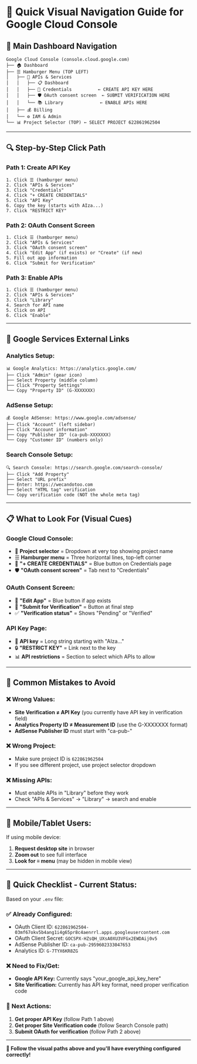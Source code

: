 # 🎯 Quick Visual Navigation Guide for Google Cloud Console

## 📍 **Main Dashboard Navigation**

```
Google Cloud Console (console.cloud.google.com)
├── 🏠 Dashboard
├── ☰ Hamburger Menu (TOP LEFT)
│   ├── 🔧 APIs & Services
│   │   ├── 📋 Dashboard
│   │   ├── 🔑 Credentials          ← CREATE API KEY HERE
│   │   ├── 🛡️ OAuth consent screen  ← SUBMIT VERIFICATION HERE
│   │   └── 📚 Library              ← ENABLE APIs HERE
│   ├── 💰 Billing
│   └── ⚙️ IAM & Admin
└── 📊 Project Selector (TOP) ← SELECT PROJECT 622861962504
```

---

## 🔍 **Step-by-Step Click Path**

### **Path 1: Create API Key**
```
1. Click ☰ (hamburger menu)
2. Click "APIs & Services"  
3. Click "Credentials"
4. Click "+ CREATE CREDENTIALS"
5. Click "API Key"
6. Copy the key (starts with AIza...)
7. Click "RESTRICT KEY"
```

### **Path 2: OAuth Consent Screen** 
```
1. Click ☰ (hamburger menu)
2. Click "APIs & Services"
3. Click "OAuth consent screen"
4. Click "Edit App" (if exists) or "Create" (if new)
5. Fill out app information
6. Click "Submit for Verification"
```

### **Path 3: Enable APIs**
```
1. Click ☰ (hamburger menu)
2. Click "APIs & Services"
3. Click "Library"
4. Search for API name
5. Click on API
6. Click "Enable"
```

---

## 🎯 **Google Services External Links**

### **Analytics Setup:**
```
📊 Google Analytics: https://analytics.google.com/
├── Click "Admin" (gear icon)
├── Select Property (middle column)
├── Click "Property Settings"
└── Copy "Property ID" (G-XXXXXXX)
```

### **AdSense Setup:**
```
💰 Google AdSense: https://www.google.com/adsense/
├── Click "Account" (left sidebar)
├── Click "Account information"
├── Copy "Publisher ID" (ca-pub-XXXXXXX)
└── Copy "Customer ID" (numbers only)
```

### **Search Console Setup:**
```
🔍 Search Console: https://search.google.com/search-console/
├── Click "Add Property"
├── Select "URL prefix"
├── Enter: https://wecandotoo.com
├── Select "HTML tag" verification
└── Copy verification code (NOT the whole meta tag)
```

---

## 📋 **What to Look For (Visual Cues)**

### **Google Cloud Console:**
- 🎯 **Project selector** = Dropdown at very top showing project name
- ☰ **Hamburger menu** = Three horizontal lines, top-left corner
- 🔑 **"+ CREATE CREDENTIALS"** = Blue button on Credentials page
- 🛡️ **"OAuth consent screen"** = Tab next to "Credentials"

### **OAuth Consent Screen:**
- 📝 **"Edit App"** = Blue button if app exists
- 📝 **"Submit for Verification"** = Button at final step
- ✅ **"Verification status"** = Shows "Pending" or "Verified"

### **API Key Page:**
- 🔑 **API key** = Long string starting with "AIza..."
- 🔒 **"RESTRICT KEY"** = Link next to the key
- 📊 **API restrictions** = Section to select which APIs to allow

---

## 🚨 **Common Mistakes to Avoid**

### ❌ **Wrong Values:**
- **Site Verification ≠ API Key** (you currently have API key in verification field)
- **Analytics Property ID ≠ Measurement ID** (use the G-XXXXXXX format)
- **AdSense Publisher ID** must start with "ca-pub-"

### ❌ **Wrong Project:**
- Make sure project ID is `622861962504`
- If you see different project, use project selector dropdown

### ❌ **Missing APIs:**
- Must enable APIs in "Library" before they work
- Check "APIs & Services" → "Library" → search and enable

---

## 📱 **Mobile/Tablet Users:**

If using mobile device:
1. **Request desktop site** in browser
2. **Zoom out** to see full interface
3. **Look for ≡ menu** (may be hidden in mobile view)

---

## 🎯 **Quick Checklist - Current Status:**

Based on your `.env` file:

### ✅ **Already Configured:**
- OAuth Client ID: `622861962504-03mf67okv5b4ang1i4g65pr8c4aenrrl.apps.googleusercontent.com`
- OAuth Client Secret: `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`
- AdSense Publisher ID: `ca-pub-2959602333047653`
- Analytics ID: `G-7TYX6KR8ZG`

### ❌ **Need to Fix/Get:**
- **Google API Key:** Currently says "your_google_api_key_here"
- **Site Verification:** Currently has API key format, need proper verification code

### 🔄 **Next Actions:**
1. **Get proper API Key** (follow Path 1 above)
2. **Get proper Site Verification code** (follow Search Console path)
3. **Submit OAuth for verification** (follow Path 2 above)

---

**🚀 Follow the visual paths above and you'll have everything configured correctly!**
